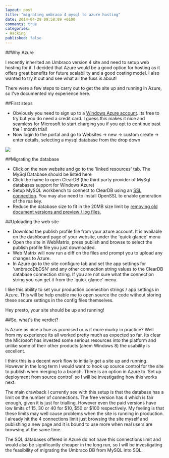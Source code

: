 ```yaml
---
layout: post
title: "migrating umbraco 4 mysql to azure hosting"
date: 2014-04-28 09:58:09 +0100
comments: true
categories: 
- Hacking
published: false
---
```


##Why Azure 

I recently inherited an Umbraco version 4 site and need to setup web hosting for it. I decided that Azure would be a good option for hosting as it offers great benefits for future scalability and a good costing model. I also wanted to try it out and see what all the fuss is about!

There were a few steps to carry out to get the site up and running in Azure, so I've documented my experience here.

##First steps

- Obviously you need to sign up to a [Windows Azure account](http://azure.microsoft.com/). Its free to try but you do need a credit card. I guess this makes it nice and seamless for Microsoft to start charging you if you opt to continue past the 1 month trial! 
- Now login to the portal and go to Websites -> new -> custom create -> enter details, selecting a mysql database from the drop down

<img src="http://imageshack.com/a/img834/4281/jf2b.png" class="alignleft" alttext="Azure create website dialog"  />

##Migrating the database

- Click on the new website and go to the 'linked resources' tab. The MySql Database should be listed here
- Click the name to open ClearDB (the third party provider of MySql databases support for Windows Azure)
- Setup MySQL workbench to connect to ClearDB using an [SSL connection](https://github.com/CloudBees-community/tomcat-clickstack/wiki/ClearDB-::--MySQL-SSL-Connection-MySQL-Workbench). You may also need to install OpenSSL to enable generation of the rsa key. 
- Reduce the database size to fit in the 20MB size limit by [removing old document versions and preview / log files.](http://www.spyriadis.net/2012/07/umbraco-clear-old-document-versions-to-decrease-database-size-and-improve-performance/)

##Uploading the web site

- Download the publish profile file from your azure account. It is available on the dashboard page of your website, under the 'quick glance' menu
- Open the site in WebMatrix, press publish and browse to select the publish profile file you just downloaded.
- Web Matrix will now run a diff on the files and prompt you to upload any changes to Azure.
- In Azure go to the site configure tab and set the app settings for 'umbracoDbDSN' and any other connection string values to the ClearDB database connection string. If you are not sure what the connection string you can get it from the 'quick glance' menu.

I like this ability to set your production connection strings / app settings in Azure. This will be help enable me to open source the code without storing these secure settings in the config files themselves.

Hey presto, your site should be up and running!

##So, what's the verdict?

Is Azure as nice a hue as promised or is it more murky in practice? Well from my experience its all worked pretty much as expected so far. Its clear the Microsoft has invested some serious resources into the platform and unlike some of their other products (ahem Windows 8) the usability is excellent.

I think this is a decent work flow to initially get a site up and running. However in the long term I would want to hook up source control for the site to publish when merging to a branch. There is an option in Azure to 'Set up deployment from source control' so I will be investigating how this works next.

The main drawback I currently see with this setup is that the database has a limit on the number of connections. The free version has 4 which is fair enough, given it is just for trialling. However even the paid versions have low limits of 15, 30 or 40 for $10, $50 or $100 respectively. My feeling is that these limits may well cause problems when the site is running in production. I already hit the 4 connections limit just browsing the site myself and publishing a new page and it is bound to use more when real users are browsing at the same time.    

The SQL databases offered in Azure do not have this connections limit and would also be significantly cheaper in the long run, so I will be investigating the feasibility of migrating the Umbraco DB from MySQL into SQL.

